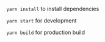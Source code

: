 `yarn install` to install dependencies

`yarn start` for development

`yarn build` for production build